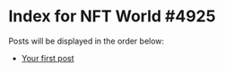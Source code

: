 # Index for NFT World #4925
Posts will be displayed in the order below:

- [Your first post](./001-first.md)

